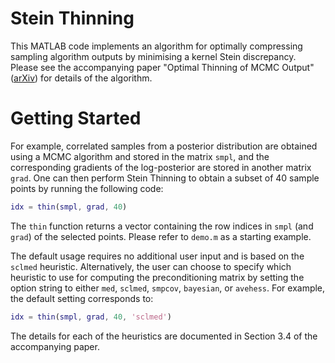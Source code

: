 # Stein Thinning
This MATLAB code implements an algorithm for optimally compressing
sampling algorithm outputs by minimising a kernel Stein discrepancy.
Please see the accompanying paper "Optimal Thinning of MCMC Output"
([arXiv](https://arxiv.org/pdf/2005.03952.pdf)) for details of the
algorithm.

# Getting Started
For example, correlated samples from a posterior distribution are
obtained using a MCMC algorithm and stored in the matrix `smpl`,
and the corresponding gradients of the log-posterior are stored in
another matrix `grad`. One can then perform Stein Thinning to obtain
a subset of 40 sample points by running the following code:
```matlab
idx = thin(smpl, grad, 40)
```
The `thin` function returns a vector containing the row indices in
`smpl` (and `grad`) of the selected points. Please refer to `demo.m`
as a starting example.

The default usage requires no additional user input and is based on
the `sclmed` heuristic. Alternatively, the user can choose to specify
which heuristic to use for computing the preconditioning matrix by
setting the option string to either `med`,  `sclmed`, `smpcov`,
`bayesian`, or `avehess`. For example, the default setting corresponds
to:
```matlab
idx = thin(smpl, grad, 40, 'sclmed')
```
The details for each of the heuristics are documented in Section 3.4 of
the accompanying paper.
